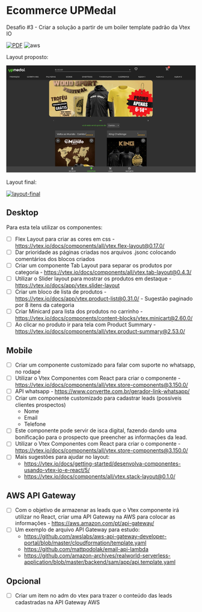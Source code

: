 # Ecommerce UPMedal
Desafio #3 - Criar a solução a partir de um boiler template padrão da Vtex IO

[![PDF](https://img.shields.io/badge/BRIEFING-EC1C24?style=for-the-badge&logo=AdobeAcrobatReader&logoColor=white)](assets/E-commerce-UPMedal.com.pdf) ![aws](https://img.shields.io/badge/Amazon_AWS-232F3E?style=for-the-badge&logo=AmazonAWS&logoColor=white)

Layout proposto:

![layout-proposto](assets/layout.jpg)

Layout final:

[![layout-final](assets/layout-final.jpg)](https://desafio3joir--hiringcoders2021.myvtex.com/)

## Desktop

Para esta tela utilizar os componentes:

- [ ] Flex Layout para criar as cores em css - https://vtex.io/docs/components/all/vtex.flex-layout@0.17.0/
- [ ] Dar prioridade as páginas criadas nos arquivos .jsonc colocando comentários dos blocos criados
- [ ] Criar um componente Tab Layout para separar os produtos por categoria - https://vtex.io/docs/components/all/vtex.tab-layout@0.4.3/
- [ ] Utilizar o Slider layout para mostrar os produtos em destaque - https://vtex.io/docs/app/vtex.slider-layout
- [ ] Criar um bloco de lista de produtos - https://vtex.io/docs/app/vtex.product-list@0.31.0/ - Sugestão paginado por 8 itens da categoria
- [ ] Criar Minicard para lista dos produtos no carrinho - https://vtex.io/docs/components/content-blocks/vtex.minicart@2.60.0/
- [ ] Ao clicar no produto ir para tela com Product Summary - https://vtex.io/docs/components/all/vtex.product-summary@2.53.0/

## Mobile

- [ ] Criar um componente customizado para falar com suporte no whatsapp, no rodapé
- [ ] Utilizar o Vtex Componentes com React para criar o componente - https://vtex.io/docs/components/all/vtex.store-components@3.150.0/
- [ ] API whatsapp - https://www.convertte.com.br/gerador-link-whatsapp/
- [ ] Criar um componente customizado para cadastrar leads (possíveis clientes prospectos)
    - Nome
    - Email
    - Telefone
- [ ] Este componente pode servir de isca digital, fazendo dando uma bonificação para o prospecto que preencher as informações da lead.
- [ ] Utilizar o Vtex Componentes com React para criar o componente - https://vtex.io/docs/components/all/vtex.store-components@3.150.0/
- [ ] Mais sugestões para ajudar no layout:
    - https://vtex.io/docs/getting-started/desenvolva-componentes-usando-vtex-io-e-react/5/
    - https://vtex.io/docs/components/all/vtex.stack-layout@0.1.0/

## AWS API Gateway

- [ ] Com o objetivo de armazenar as leads que o Vtex componente irá utilizar no React, criar uma API Gateway na AWS para colocar as informações - https://aws.amazon.com/pt/api-gateway/
- [ ] Um exemplo de arquivo API Gateway para estudo:
    - https://github.com/awslabs/aws-api-gateway-developer-portal/blob/master/cloudformation/template.yaml
    - https://github.com/mattpodolak/email-api-lambda
    - https://github.com/amazon-archives/realworld-serverless-application/blob/master/backend/sam/app/api.template.yaml

## Opcional

- [ ] Criar um item no adm do vtex para trazer o conteúdo das leads cadastradas na API Gateway AWS
